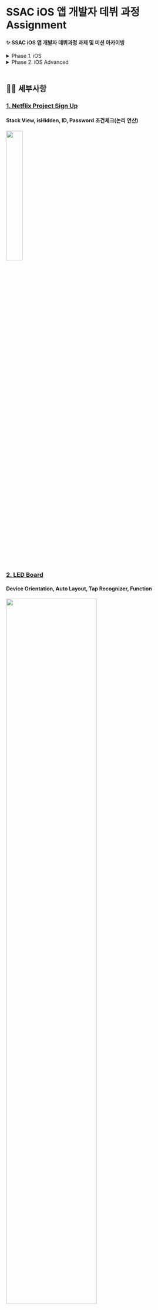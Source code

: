 # SSAC iOS 앱 개발자 데뷔 과정 Assignment 
#### ✨ SSAC iOS 앱 개발자 데뷔과정 과제 및 미션 아카이빙

<details>
<summary>Phase 1. iOS</summary>
<div markdown="1">    
  
No. | 날짜 | 과제 | 주제 | TIL
------------ | ------------- | ------------- | ------------- | ------------- 
1 | 2021.09.30 | [Netflix SignUp](https://github.com/hope1053/SSAC_iOS_Assignment/tree/main/SSAC_Day4_SignUp) | Stack View, 논리연산 | 
2 | 2021.10.01 - 10.03 | [LED Board](https://github.com/hope1053/SSAC_iOS_Assignment/tree/main/SSAC_Day5_LEDBoard)</br>[newlyCoinedWord](https://github.com/hope1053/SSAC_iOS_Assignment/tree/main/SSAC_Day5_newlyCoinedWord) | Auto Layout, Tap Recognizer, Function | [Day5 TIL](https://velog.io/@hope1053/SSACiOSDay-4-TIL) 
3 | 2021.10.05 | [Baemin Project](https://github.com/hope1053/SSAC_iOS_Assignment/tree/main/SSAC_Day6_Baemin) | Navigation Controller, Tab Bar Controller | [Day6 TIL](https://velog.io/@hope1053/SSACiOSDay-6-TIL) 
4 | 2021.10.06 | [Emtion Diary](https://github.com/hope1053/SSAC_iOS_Assignment/tree/main/SSAC_Day7_EmtionDiary) | UserDefaults, Stack View, Tag, Library, Notification Center | [Day7 TIL](https://velog.io/@hope1053/SSACiOSDay-7-TIL)
5 | 2021.10.07 | [Anniversary Calculator](https://github.com/hope1053/SSAC_iOS_Assignment/tree/main/SSAC_Day8_anniversaryCalculator ) | Date Picker | [Day8 TIL](https://velog.io/@hope1053/SSACiOSDay-8-TIL)
6 | 2021.10.08 - 10.11 | [Drink Water](https://github.com/hope1053/SSAC_iOS_Assignment/tree/main/SSAC_Day9_DrinkWater(UserDefaults)) | UserDefaults, Animation | [Day9 TIL](https://velog.io/@hope1053/SSACiOSDay-9-TIL)
7 | 2021.10.12 | [Practice Table View Controller](https://github.com/hope1053/SSAC_iOS_Assignment/tree/main/SSAC_Day10_practiceTableView) | TableViewController | [Day10 TIL](https://velog.io/@hope1053/SSACiOSDay-10-TIL)
8 | 2021.10.13 | [Shopping List](https://github.com/hope1053/SSAC_iOS_Assignment/tree/main/SSAC_ShoppingList)</br>[Exchange Rate](https://github.com/hope1053/SSAC_iOS_Assignment/tree/main/SSAC_Day11_ExchangeRate.playground) | UserDefaults, CustomTableViewCell</br>Computed Property, Property Observer | [Day11 TIL](https://velog.io/@hope1053/SSACiOSDay-11-TIL)
9 | 2021.10.14 | [Shopping List](https://github.com/hope1053/SSAC_iOS_Assignment/tree/main/SSAC_ShoppingList) | Struct, UserDefaults | [Day12 TIL](https://velog.io/@hope1053/SSACiOSDay-12-TIL)
10 | 2021.10.15 | [Trend Media](https://github.com/hope1053/SSAC_iOS_Assignment/tree/main/SSAC_TrendMedia)| TableView, Struct, View Transition | [Day13 TIL](https://velog.io/@hope1053/SSACiOSDay-13-TIL)
11 | 2021.10.18 | [Trend Media](https://github.com/hope1053/SSAC_iOS_Assignment/tree/main/SSAC_TrendMedia) | Passing Data between ViewControllers, KingFisher | [Day14 TIL](https://velog.io/@hope1053/SSACiOSDay-14-TIL)
12 | 2021.10.19 | [Trend Media](https://github.com/hope1053/SSAC_iOS_Assignment/tree/main/SSAC_TrendMedia) | CollectionView, AutomaticDimension | [Day15 TIL](https://velog.io/@hope1053/SeSACiOSDay-15-TIL)
13 | 2021.10.20 | [Trend Media](https://github.com/hope1053/SSAC_iOS_Assignment/tree/main/SSAC_TrendMedia) | MapKit, Privacy & Authorization, CoreLocation | [Day16 TIL](https://velog.io/@hope1053/SeSACiOSDay-16-TIL)
14 | 2021.10.21 | [Trend Media](https://github.com/hope1053/SSAC_iOS_Assignment/tree/main/SSAC_TrendMedia) | CLGeocoder | [Day17 TIL](https://velog.io/@hope1053/SeSACiOSDay-17-TIL)
15 | 2021.10.22 | [AutoLayout Practice](https://github.com/hope1053/SSAC_iOS_Assignment/tree/main/SSAC_AutoLayoutPractice) | AutoLayout, StackView | [Day18 TIL](https://velog.io/@hope1053/SeSACiOSDay-18-TIL)
16 | 2021.10.25 | [Lottery Project](https://github.com/hope1053/SSAC_iOS_Assignment/tree/main/SSAC_Lottery) | Network, SwiftyJSON, Alamofire | [Day19 TIL](https://velog.io/@hope1053/SeSACiOSDay-19-TIL)
17 | 2021.10.26 | [Trend Media](https://github.com/hope1053/SSAC_iOS_Assignment/tree/main/SSAC_TrendMedia)</br>[Weather API](https://github.com/hope1053/SSAC_iOS_Assignment/tree/main/SSAC_WeatherAPI) | NetWork, CoreLocation | [Day20 TIL](https://velog.io/@hope1053/SeSACiOSDay-20-TIL)
18 | 2021.10.27 | [Weather API](https://github.com/hope1053/SSAC_iOS_Assignment/tree/main/SSAC_WeatherAPI)</br>[Trend Media](https://github.com/hope1053/SSAC_iOS_Assignment/tree/main/SSAC_TrendMedia) | - API, Networking 파트 코드 개선</br>- TMDB API, PageNation | [Day21 TIL](https://velog.io/@hope1053/SeSACiOSDay-21-TIL)
22 | 2021.10.28 | [Trend Media](https://github.com/hope1053/SSAC_iOS_Assignment/tree/main/SSAC_TrendMedia)
23 | 2021.10.29
24 | 2021.11.01 | | | [Day24 TIL](https://velog.io/@hope1053/SeSACiOSDay-24-TIL)
25 | 2021.11.02 | [Shopping List](https://github.com/hope1053/SSAC_iOS_Assignment/tree/main/SSAC_ShoppingList)</br>[Trend Media](https://github.com/hope1053/SSAC_iOS_Assignment/tree/main/SSAC_TrendMedia) | Realm 적용 | [Day25 TIL](https://velog.io/@hope1053/SeSACiOSDay-25-TIL)
26 | 2021.11.03 | [Shopping List](https://github.com/hope1053/SSAC_iOS_Assignment/tree/main/SSAC_ShoppingList)</br>[Trend Media](https://github.com/hope1053/SSAC_iOS_Assignment/tree/main/SSAC_TrendMedia) | Realm 수정, 삭제, 데이터 정렬</br>Realm 활용하여 이미 있는 정보는 데이터 불러오기, 없는 정보는 서버 통신 | [Day26 TIL](https://velog.io/@hope1053/SeSACiOSDay-26-TIL)
27 | 2021.11.04 | [Shopping List](https://github.com/hope1053/SSAC_iOS_Assignment/tree/main/SSAC_ShoppingList) | 데이터 백업 및 복구 | 
28 | 2021.11.05 |
29 | 2021.11.08(월) | [평가 과제(메모 앱)](https://github.com/hope1053/SeSAC_SimpleMemo) | Realm Create, Save, Update, Delete, TableView, UISearchController, UIToolBar | [Day29 TIL](https://velog.io/@hope1053/SeSACiOSDay-29-TIL)
30 | 2021.11.09(화) | [평가 과제(메모 앱)](https://github.com/hope1053/SeSAC_SimpleMemo) | 메모 고정 기능, 공유 기능(UIActivityViewController) | 
31 | 2021.11.10(수) | [평가 과제(메모 앱)](https://github.com/hope1053/SeSAC_SimpleMemo) | Search 기능, NumberFormatter, DateFormatter | [Day31 TIL](https://velog.io/@hope1053/SeSACiOSDay-31-TIL)
32 | 2021.11.11(목) | [평가 과제(메모 앱)](https://github.com/hope1053/SeSAC_SimpleMemo) | 코드정리 | -
33 | 2021.11.12(금) | [평가 과제(메모 앱)](https://github.com/hope1053/SeSAC_SimpleMemo) | 과제 마무리 | -
  
</div>
</details>

<details>
<summary>Phase 2. iOS Advanced</summary>
<div markdown="1">    
  
No. | 날짜 | 과제 | 주제 | TIL
------------ | ------------- | ------------- | ------------- | ------------- 
53 | 2021.12.13(월) | - | Xib, @IBInspectable, @IBDesignable, 스토리보드 없이 개발하기 | [Day 53 TIL](https://velog.io/@hope1053/SeSACiOS211213-TIL) 
54 | 2021.12.14(화) | - | Auto Resizing, NSLayoutConstraints, Anchor, Snapkit | [Day 54 TIL](https://velog.io/@hope1053/SeSACiOSDay-54-TIL)
55 | 2021.12.15(수) | [코드로 당근마켓 UI 구현하기](https://github.com/hope1053/SSAC_iOS_Assignment/tree/main/SeSAC_UIPractice)  | 코드로 UI짜기 | [Day 55 TIL](https://velog.io/@hope1053/SeSACiOSDay-55-TIL)
56 | 2021.12.16(목) | [출시 프로젝트에 Push Notification 추가하기](https://github.com/hope1053/SeSAC_plit.git) | Push Notification | [Day 56 TIL](https://velog.io/@hope1053/SeSACiOSDay-56-TIL)  
58 | 2021.12.20(월) | [Beer Recommendation](https://github.com/hope1053/SSAC_iOS_Assignment/tree/main/SeSAC_BeerRecommendation) | Push Notification, Codable | [Day 58 TIL](https://velog.io/@hope1053/SeSACiOSDay-58-TIL)  
59 | 2021.12.21(화) | [Search TV Show](https://github.com/hope1053/SSAC_iOS_Assignment/tree/main/SeSAC_SearchTVShow) | URLSession | [Day 59 TIL](https://velog.io/@hope1053/SeSACiOSDay-59-TIL)  
60 | 2021.12.22(수) | - | loadView(), URLSessionDataDelegate | [Day60 TIL](https://velog.io/@hope1053/SeSACiOSDay-60-TIL)
61 | 2021.12.23(목) |
62 | 2021.12.24(금) |  
63 | 2021.12.27(월)
64 | 2021.12.28(화)  
65 | 2021.12.29(수) | - | - |
73 | 2022.01.10(월) | - | - | [Day73 TIL](https://hyelinda.notion.site/22-01-10-d2478c2d2151462fbda69277b090e899)
74 | 2022.01.11(화) | - | - | [Day74 TIL](https://hyelinda.notion.site/22-01-11-4df897c41ba64600b89c40a23b1c20b4)
75 | 2022.01.12(수) |
76 | 2022.01.13(목) | - | iOS15 업데이트(Configuration, Formatted 등), defer, NSObject | [Day76 TIL](https://hyelinda.notion.site/22-01-13-76bf24d2b90c48eba1a0b23889309b8c)
77 | 2022.01.14(금) | - | Socket통신 | [Day77 TIL](https://hyelinda.notion.site/22-01-14-dea7c767aec04b7fa3d08f611b6ea00f)
  
</div>
</details>

<br>

## 👩‍💻 세부사항
### [1. Netflix Project Sign Up](https://github.com/hope1053/SSAC_iOS_Assignment/tree/main/SSAC_Day4_SignUp)
#### Stack View, isHidden, ID, Password 조건체크(논리 연산)  
<img src = "https://user-images.githubusercontent.com/22907483/135413960-985858af-9400-4d6e-829a-ff3614e368f9.gif" width="30%">

### [2. LED Board](https://github.com/hope1053/SSAC_iOS_Assignment/tree/main/SSAC_Day5_LEDBoard)
#### Device Orientation, Auto Layout, Tap Recognizer, Function
<img src = "https://user-images.githubusercontent.com/22907483/135706148-05e5693f-9837-4ef2-9251-ac26aa6249f8.gif" width="70%">

### [3. Newly Coined Word](https://github.com/hope1053/SSAC_iOS_Assignment/tree/main/SSAC_Day5_newlyCoinedWord)
#### Stack View, randomElement, MVVM, Alert
<img src = "https://user-images.githubusercontent.com/22907483/135759612-800e2abd-2775-4704-8d48-5739b4f10c51.gif" width="30%">

### [5. Emotion Diary](https://github.com/hope1053/SSAC_iOS_Assignment/tree/main/SSAC_Day7_EmtionDiary)
#### UserDefaults, Stack View, Tag, Library, Notification Center
<img src = "https://user-images.githubusercontent.com/22907483/136170538-b12770b0-9381-4e80-9d5b-f7fc1c43a45e.gif" width="30%">
